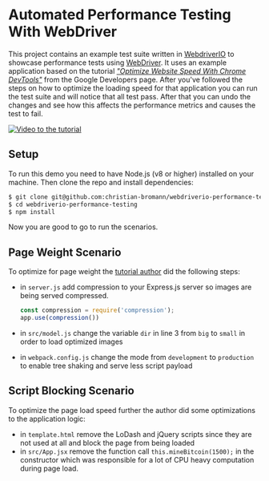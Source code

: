 Automated Performance Testing With WebDriver
============================================

This project contains an example test suite written in [WebdriverIO](http://webdriver.io/) to showcase performance tests using [WebDriver](https://www.w3.org/TR/webdriver1/). It uses an example application based on the tutorial [_"Optimize Website Speed With Chrome DevTools"_](https://developers.google.com/web/tools/chrome-devtools/speed/get-started) from the Google Developers page. After you've followed the steps on how to optimize the loading speed for that application you can run the test suite and will notice that all test pass. After that you can undo the changes and see how this affects the performance metrics and causes the test to fail.

[![Video to the tutorial](http://img.youtube.com/vi/5fLW5Q5ODiE/maxresdefault.jpg "Video to the tutorial")](https://www.youtube.com/watch?v=5fLW5Q5ODiE)

## Setup

To run this demo you need to have Node.js (v8 or higher) installed on your machine. Then clone the repo and install dependencies:

```sh
$ git clone git@github.com:christian-bromann/webdriverio-performance-testing.git
$ cd webdriverio-performance-testing
$ npm install
```

Now you are good to go to run the scenarios.

## Page Weight Scenario

To optimize for page weight the [tutorial author](https://twitter.com/kaycebasques) did the following steps:

- in `server.js` add compression to your Express.js server so images are being served compressed.
    
    ```js
    const compression = require('compression');
    app.use(compression())
    ```

- in `src/model.js` change the variable `dir` in line 3 from `big` to `small` in order to load optimized images
- in `webpack.config.js` change the mode from `development` to `production` to enable tree shaking and serve less script payload

## Script Blocking Scenario

To optimize the page load speed further the author did some optimizations to the application logic:

- in `template.html` remove the LoDash and jQuery scripts since they are not used at all and block the page from being loaded
- in `src/App.jsx` remove the function call `this.mineBitcoin(1500);` in the constructor which was responsible for a lot of CPU heavy computation during page load.